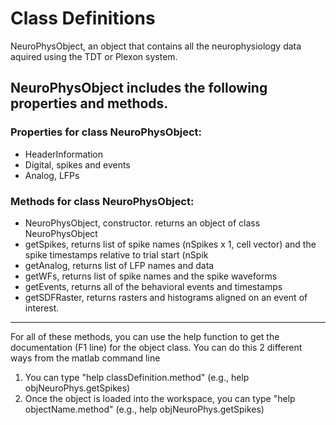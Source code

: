 # Class Definitions
NeuroPhysObject, an object that contains all the neurophysiology data aquired using the TDT or Plexon system.

## NeuroPhysObject includes the following properties and methods. 
### Properties for class NeuroPhysObject:
- HeaderInformation
- Digital, spikes and events
- Analog, LFPs

### Methods for class NeuroPhysObject:
- NeuroPhysObject, constructor. returns an object of class NeuroPhysObject
- getSpikes, returns list of spike names (nSpikes x 1, cell vector) and the spike timestamps relative to trial start (nSpik         
- getAnalog, returns list of LFP names and data
- getWFs, returns list of spike names and the spike waveforms           
- getEvents, returns all of the behavioral events and timestamps        
- getSDFRaster, returns rasters and histograms aligned on an event of interest. 
---
For all of these methods, you can use the help function to get the documentation (F1 line) for the object class. 
You can do this 2 different ways from the matlab command line
1. You can type "help classDefinition.method" (e.g., help objNeuroPhys.getSpikes)
2. Once the object is loaded into the workspace, you can type "help objectName.method" (e.g., help objNeuroPhys.getSpikes)